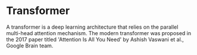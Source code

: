 # Transformer
A transformer is a deep learning architecture that relies on the parallel multi-head attention mechanism. The modern transformer was proposed in the 2017 paper titled 'Attention Is All You Need' by Ashish Vaswani et al., Google Brain team.
